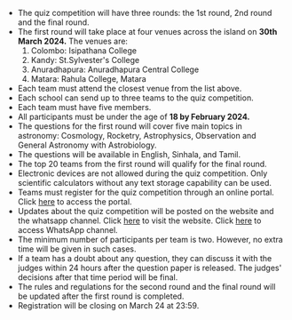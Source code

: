 
- The quiz competition will have three rounds: the 1st round, 2nd round and the final round.
- The first round will take place at four venues across the island on **30th March 2024.** The venues are:
    1. Colombo: Isipathana College
    2. Kandy: St.Sylvester's College
    3. Anuradhapura: Anuradhapura Central College
    4. Matara: Rahula College, Matara
- Each team must attend the closest venue from the list above.
- Each school can send up to three teams to the quiz competition.
- Each team must have five members.
- All participants must be under the age of **18 by February 2024.**
- The questions for the first round will cover five main topics in astronomy: Cosmology, Rocketry, Astrophysics, Observation and General Astronomy with Astrobiology.
- The questions will be available in English, Sinhala, and Tamil.
- The top 20 teams from the first round will qualify for the final round.
- Electronic devices are not allowed during the quiz competition. Only scientific calculators without any text storage capability can be used.
- Teams must register for the quiz competition through an online portal. Click [here](https://sky24-icas.web.app) to access the portal.
- Updates about the quiz competition will be posted on the website and the whatsapp channel. Click [here](https://sky24-icas.web.app) to visit the website. Click [here](https://whatsapp.com/channel/0029VaNp7ThEquiYG2J5dX2l) to access WhatsApp channel. 
- The minimum number of participants per team is two. However, no extra time will be given in such cases.
- If a team has a doubt about any question, they can discuss it with the judges within 24 hours after the question paper is released. The judges' decisions after that time period will be final.
- The rules and regulations for the second round and the final round will be updated after the first round is completed.
- Registration will be closing on March 24 at 23:59.
